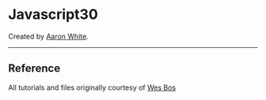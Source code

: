 # Javascript30
Created by [Aaron White](https://whitechnologies.com/).

---

## Reference
All tutorials and files originally courtesy of [Wes Bos](https://javascript30.com/)
